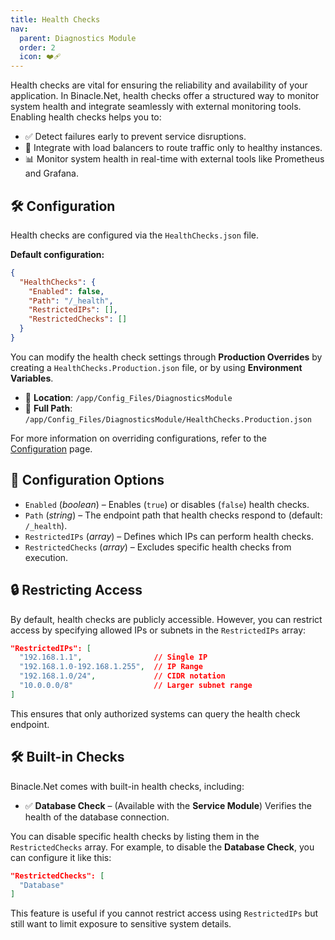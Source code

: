 ```yaml
---
title: Health Checks
nav:
  parent: Diagnostics Module
  order: 2
  icon: ❤️‍🩹
---
```



Health checks are vital for ensuring the reliability and availability of your application. In Binacle.Net, health checks offer a structured way to monitor system health and integrate seamlessly with external monitoring tools. Enabling health checks helps you to:

- ✅ Detect failures early to prevent service disruptions.
- 🚦 Integrate with load balancers to route traffic only to healthy instances.
- 📊 Monitor system health in real-time with external tools like Prometheus and Grafana.


## 🛠️ Configuration
Health checks are configured via the `HealthChecks.json` file.

**Default configuration:**
```json
{
  "HealthChecks": {
    "Enabled": false,
    "Path": "/_health",
    "RestrictedIPs": [],
    "RestrictedChecks": []
  }
}
```

You can modify the health check settings through **Production Overrides** by creating a `HealthChecks.Production.json` file, or by using **Environment Variables**.

- 📁 **Location**: `/app/Config_Files/DiagnosticsModule`
- 📌 **Full Path**: `/app/Config_Files/DiagnosticsModule/HealthChecks.Production.json`

For more information on overriding configurations, refer to the [Configuration](../../#%EF%B8%8F-overriding-configuration) page.


## 🔧 Configuration Options
- `Enabled` (_boolean_) – Enables (`true`) or disables (`false`) health checks.
- `Path` (_string_) – The endpoint path that health checks respond to (default: `/_health`).
- `RestrictedIPs` (_array_) – Defines which IPs can perform health checks.
- `RestrictedChecks` (_array_) – Excludes specific health checks from execution.

## 🔒 Restricting Access
By default, health checks are publicly accessible. However, you can restrict access by specifying allowed IPs or subnets in the `RestrictedIPs` array:

```json
"RestrictedIPs": [
  "192.168.1.1",                // Single IP
  "192.168.1.0-192.168.1.255",  // IP Range
  "192.168.1.0/24",             // CIDR notation 
  "10.0.0.0/8"                  // Larger subnet range
]
```
This ensures that only authorized systems can query the health check endpoint.

## 🛠️ Built-in Checks
Binacle.Net comes with built-in health checks, including:

- ✅ **Database Check** – (Available with the **Service Module**) Verifies the health of the database connection.

You can disable specific health checks by listing them in the `RestrictedChecks` array. For example, to disable the **Database Check**, you can configure it like this:

```json
"RestrictedChecks": [
  "Database"
]
```

This feature is useful if you cannot restrict access using `RestrictedIPs` but still want to limit exposure to sensitive system details.
